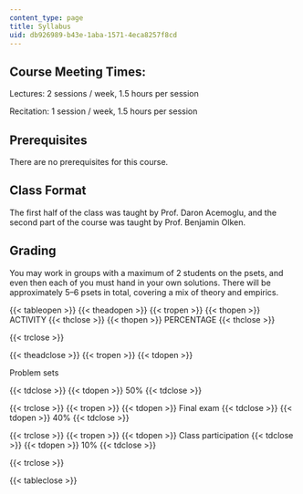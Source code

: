 ```yaml
---
content_type: page
title: Syllabus
uid: db926989-b43e-1aba-1571-4eca8257f8cd
---
```


Course Meeting Times:
---------------------

Lectures: 2 sessions / week, 1.5 hours per session

Recitation: 1 session / week, 1.5 hours per session

Prerequisites
-------------

There are no prerequisites for this course.

Class Format 
-------------

The first half of the class was taught by Prof. Daron Acemoglu, and the second part of the course was taught by Prof. Benjamin Olken. 

Grading
-------

You may work in groups with a maximum of 2 students on the psets, and even then each of you must hand in your own solutions. There will be approximately 5–6 psets in total, covering a mix of theory and empirics.

{{< tableopen >}}
{{< theadopen >}}
{{< tropen >}}
{{< thopen >}}
ACTIVITY
{{< thclose >}}
{{< thopen >}}
PERCENTAGE
{{< thclose >}}

{{< trclose >}}

{{< theadclose >}}
{{< tropen >}}
{{< tdopen >}}


Problem sets


{{< tdclose >}}
{{< tdopen >}}
50%
{{< tdclose >}}

{{< trclose >}}
{{< tropen >}}
{{< tdopen >}}
Final exam
{{< tdclose >}}
{{< tdopen >}}
40%
{{< tdclose >}}

{{< trclose >}}
{{< tropen >}}
{{< tdopen >}}
Class participation
{{< tdclose >}}
{{< tdopen >}}
10%
{{< tdclose >}}

{{< trclose >}}

{{< tableclose >}}